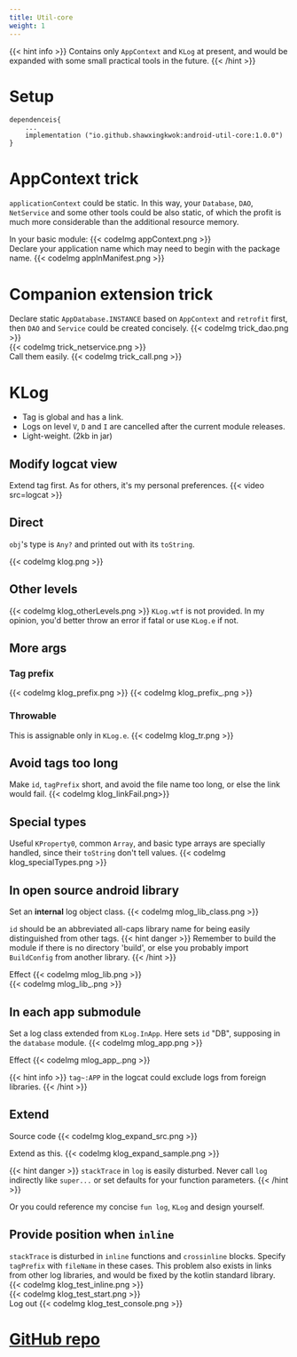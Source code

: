 ```yaml
---
title: Util-core
weight: 1
---
```


{{< hint info >}}
Contains only `AppContext` and `KLog` at present, 
and would be expanded with some small practical tools in the future.
{{< /hint >}}

# Setup
```
dependenceis{
    ...
    implementation ("io.github.shawxingkwok:android-util-core:1.0.0")
}
```

# AppContext trick
`applicationContext` could be static. In this way, your `Database`, `DAO`, `NetService` and some other tools could be 
also static, of which the profit is much more considerable than the additional resource memory. 

In your basic module:
{{< codeImg appContext.png >}}
<br>
Declare your application name which may need to begin with the package name. 
{{< codeImg appInManifest.png >}}

# Companion extension trick
Declare static `AppDatabase.INSTANCE` based on `AppContext` and `retrofit` first, then `DAO` and `Service`
could be created concisely.
{{< codeImg trick_dao.png >}}
<br>
{{< codeImg trick_netservice.png >}}
<br>
Call them easily. 
{{< codeImg trick_call.png >}}

# KLog
- Tag is global and has a link.
- Logs on level `V`, `D` and `I` are cancelled after the current module releases.
- Light-weight. (2kb in jar)

## Modify logcat view
Extend tag first. As for others, it's my personal preferences.
{{< video src=logcat >}} 

## Direct
`obj`'s type is `Any?` and printed out with its `toString`.

{{< codeImg klog.png >}}

## Other levels
{{< codeImg klog_otherLevels.png >}}
`KLog.wtf` is not provided. In my opinion, you'd better throw an error if fatal or use `KLog.e` if not.

## More args
### Tag prefix 
{{< codeImg klog_prefix.png >}} {{< codeImg klog_prefix_.png >}}

### Throwable
This is assignable only in `KLog.e`.
{{< codeImg klog_tr.png >}}

## Avoid tags too long
Make `id`, `tagPrefix` short, and avoid the file name too long, or else the link would fail.
{{< codeImg klog_linkFail.png>}}

## Special types
Useful `KProperty0`, common `Array`, and basic type arrays are specially handled, since their `toString` 
don't tell values. 
{{< codeImg klog_specialTypes.png >}}

## In open source android library
Set an **internal** log object class. 
{{< codeImg mlog_lib_class.png >}}

`id` should be an abbreviated all-caps library name for being easily distinguished from other tags.
{{< hint danger >}}
Remember to build the module if there is no directory 'build', or else you probably import `BuildConfig` from another
library.
{{< /hint >}}

Effect
{{< codeImg mlog_lib.png >}}
<br>
{{< codeImg mlog_lib_.png >}}

## In each app submodule
Set a log class extended from `KLog.InApp`. Here sets `id` "DB", supposing in the `database` module.
{{< codeImg mlog_app.png >}}

Effect 
{{< codeImg mlog_app_.png >}}

{{< hint info >}}
`tag~:APP` in the logcat could exclude logs from foreign libraries. 
{{< /hint >}}

## Extend
Source code
{{< codeImg klog_expand_src.png >}}

Extend as this.
{{< codeImg klog_expand_sample.png >}}

{{< hint danger >}}
`stackTrace` in `log` is easily disturbed. Never call `log` indirectly like `super...` 
or set defaults for your function parameters.
{{< /hint >}}

Or you could reference my concise `fun log`, `KLog` and design yourself.

## Provide position when `inline`
`stackTrace` is disturbed in `inline` functions and `crossinline` blocks.
Specify `tagPrefix` with `fileName` in these cases. 
This problem also exists in links from other log libraries, and would be fixed by the kotlin standard library.
{{< codeImg klog_test_inline.png >}}
<br>
{{< codeImg klog_test_start.png >}}
<br>
Log out
{{< codeImg klog_test_console.png >}} 

# <a href="https://github.com/ShawxingKwok/AndroidUtil-Core" target="_blank"> GitHub repo </a>